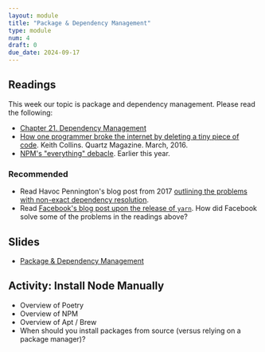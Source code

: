 ```yaml
---
layout: module
title: "Package & Dependency Management"
type: module
num: 4
draft: 0
due_date: 2024-09-17
---
```


<style>
    .image {
        height: 400px;
    }
</style>

## Readings
This week our topic is package and dependency management. Please read the following:

* <a href="https://abseil.io/resources/swe-book/html/ch21.html" target="_blank">Chapter 21. Dependency Management</a>
* <a href="https://qz.com/646467/how-one-programmer-broke-the-internet-by-deleting-a-tiny-piece-of-code" target="_blank">How one programmer broke the internet by deleting a tiny piece of code</a>. Keith Collins. Quartz Magazine. March, 2016.
* <a href="https://socket.dev/blog/when-everything-becomes-too-much" target="_blank">NPM's "everything" debacle</a>. Earlier this year.

### Recommended
* Read Havoc Pennington's blog post from 2017 <a href="https://blog.ometer.com/2017/01/10/dear-package-managers-dependency-resolution-results-should-be-in-version-control/" target="_blank">outlining the problems with non-exact dependency resolution</a>.
* Read <a href="https://engineering.fb.com/2016/10/11/web/yarn-a-new-package-manager-for-javascript/" target="_blank">Facebook's blog post upon the release of `yarn`</a>. How did Facebook solve some of the problems in the readings above?


## Slides
* <a href="https://docs.google.com/presentation/d/1L7iqwWTZELObQ8vFDuB7aAc9Kkw5U1EN/edit?usp=sharing&ouid=113376576186080604800&rtpof=true&sd=true" target="_blank">Package & Dependency Management</a>


## Activity: Install Node Manually
* Overview of Poetry
* Overview of NPM
* Overview of Apt / Brew
* When should you install packages from source (versus relying on a package manager)?
